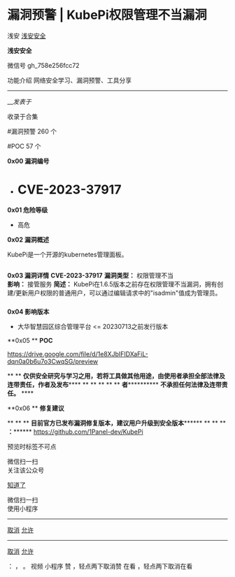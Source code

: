 #  漏洞预警 | KubePi权限管理不当漏洞

浅安  [ 浅安安全 ](javascript:void\(0\);)

**浅安安全** ![]()

微信号 gh_758e256fcc72

功能介绍 网络安全学习、漏洞预警、工具分享

____

___发表于_

收录于合集

#漏洞预警 260 个

#POC 57 个

**0x00 漏洞编号**

  * # CVE-2023-37917

 **0x01 危险等级**

  * 高危  

 **0x02 漏洞概述**

KubePi是一个开源的kubernetes管理面板。

![]()

 **0x03 漏洞详情** **CVE-2023-37917** **漏洞类型：** 权限管理不当  
 **影响：** 接管服务 **简述：**
KubePi在1.6.5版本之前存在权限管理不当漏洞，拥有创建/更新用户权限的普通用户，可以通过编辑请求中的"isadmin"值成为管理员。

###

 **0x04 影响版本**

  * 大华智慧园区综合管理平台 <= 20230713之前发行版本

 **0x05  ** **POC**

https://drive.google.com/file/d/1e8XJbIFIDXaFiL-dqn0a0b6u7o3CwqSG/preview

 ** ** **仅供安全研究与学习之用，若将工具做其他用途，由使用者承担全部法律及连带责任，作者及发布****** ** ** ** ** **
**者************ **不承担任何法律及连带责任。** ****

 **0x06  ** **修复建议**

 ** ** ** **目前官方已发布漏洞修复版本，建议用户升级到安全版本******** ** ** ** **：********
https://github.com/1Panel-dev/KubePi

  

预览时标签不可点

微信扫一扫  
关注该公众号

[知道了](javascript:;)

微信扫一扫  
使用小程序

****

[取消](javascript:void\(0\);) [允许](javascript:void\(0\);)

****

[取消](javascript:void\(0\);) [允许](javascript:void\(0\);)

： ， 。   视频 小程序 赞 ，轻点两下取消赞 在看 ，轻点两下取消在看

